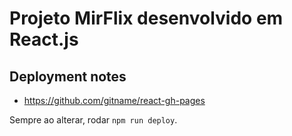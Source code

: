 # Projeto MirFlix desenvolvido em React.js

## Deployment notes

* https://github.com/gitname/react-gh-pages

Sempre ao alterar, rodar `npm run deploy`.